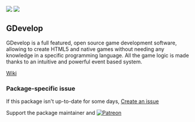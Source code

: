 [![](https://img.shields.io/chocolatey/v/gdevelop?color=green&label=gdevelop)](https://chocolatey.org/packages/gdevelop) [![](https://img.shields.io/chocolatey/dt/gdevelop)](https://chocolatey.org/packages/gdevelop)

## GDevelop
GDevelop is a full featured, open source game development software, allowing to create HTML5 and native games without needing any knowledge in a specific programming language. All the game logic is made thanks to an intuitive and powerful event based system.

[Wiki](https://wiki.gdevelop.io/gdevelop5/)

### Package-specific issue
If this package isn't up-to-date for some days, [Create an issue](https://github.com/tunisiano187/Chocolatey-packages/issues/new/choose)

Support the package maintainer and [![Patreon](https://cdn.jsdelivr.net/gh/tunisiano187/Chocolatey-packages@d15c4e19c709e7148588d4523ffc6dd3cd3c7e5e/icons/patreon.png)](https://www.patreon.com/tunisiano)
